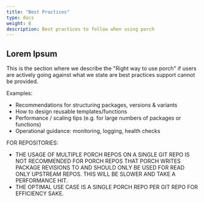 ```yaml
---
title: "Best Practices"
type: docs
weight: 8
description: Best practices to follow when using porch
---
```


## Lorem Ipsum

This is the section where we describe the "Right way to use porch" if users are actively going against what we state are best practices support cannot be provided.

Examples:

- Recommendations for structuring packages, versions & variants
- How to design reusable templates/functions
- Performance / scaling tips (e.g. for large numbers of packages or functions)
- Operational guidance: monitoring, logging, health checks

FOR REPOSITORIES:

- THE USAGE OF MULTIPLE PORCH REPOS ON A SINGLE GIT REPO IS NOT RECOMMENDED FOR PORCH REPOS THAT PORCH WRITES PACKAGE REVISIONS TO AND SHOULD ONLY BE USED FOR READ ONLY UPSTREAM REPOS. THIS WILL BE SLOWER AND TAKE A PERFORMANCE HIT.
- THE OPTIMAL USE CASE IS A SINGLE PORCH REPO PER GIT REPO FOR EFFICIENCY SAKE.
